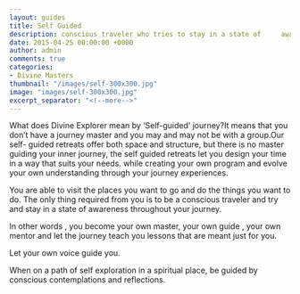 ```yaml
---
layout: guides
title: Self Guided
description: conscious traveler who tries to stay in a state of     awareness throughout your journey.
date: 2015-04-25 00:00:00 +0000
author: admin
comments: true
categories:
- Divine Masters
thumbnail: "/images/self-300x300.jpg"
image: "images/self-300x300.jpg"
excerpt_separator: "<!--more-->"
---
```

<p>What does Divine Explorer mean by ‘Self-guided’ journey?It  means that you don’t have a journey master  and you may and may not be with a group.Our self- guided retreats offer both space and structure, but there is  <!--more--> no master guiding your inner journey, the self guided retreats let you design your time in a way that suits your needs. while creating your own program and evolve your own understanding through your journey experiences.

You are able to visit the places you want to go and do the things you want to do. The only thing required from you is to be a conscious traveler and try and stay in a state of awareness throughout your journey.

In other words , you become your own master, your own guide , your own mentor and let the journey teach you lessons that are meant just for you.

Let your own voice guide you.

When on a path of self exploration in a spiritual place, be guided by conscious contemplations and reflections. </p>